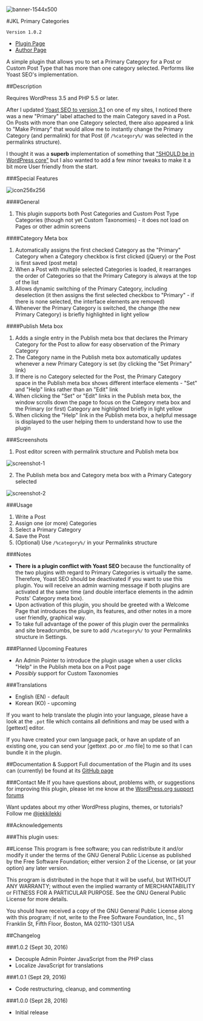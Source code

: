 ![banner-1544x500](https://cloud.githubusercontent.com/assets/6644259/18836652/ee31ee80-843b-11e6-8d29-a5a5871ec79e.jpg)

#JKL Primary Categories

`Version 1.0.2`

* [Plugin Page](https://github.com/jekkilekki/plugin-jkl-primary-categories)
* [Author Page](http://www.aaronsnowberger.com/)

A simple plugin that allows you to set a Primary Category for a Post or Custom Post 
Type that has more than one category selected. Performs like Yoast SEO's implementation.

##Description

Requires WordPress 3.5 and PHP 5.5 or later.

After I updated [Yoast SEO to version 3.1](https://yoast.com/yoast-seo-3-1/) on one of my sites, I noticed there was a 
new "Primary" label attached to the main Category saved in a Post. On Posts with 
more than one Category selected, there also appeared a link to "Make Primary" that 
would allow me to instantly change the Primary Category (and permalink) for that Post
(if `/%category%/` was selected in the permalinks structure). 

I thought it was a __superb__ implementation of something that 
["SHOULD be in WordPress core"](https://yoast.com/yoast-seo-3-1/) but I also 
wanted to add a few minor tweaks to make it a bit more User friendly from the start.

###Special Features 

![icon256x256](https://cloud.githubusercontent.com/assets/6644259/18836661/f61ff164-843b-11e6-93ba-650179270675.png)

####General

1. This plugin supports both Post Categories and Custom Post Type Categories (though 
not yet Custom Taxonomies) - it does not load on Pages or other admin screens

####Category Meta box

1. Automatically assigns the first checked Category as the "Primary" Category 
when a Category checkbox is first clicked (jQuery) or the Post is first saved (post meta)
2. When a Post with multiple selected Categories is loaded, it rearranges the order
of Categories so that the Primary Category is always at the top of the list
3. Allows dynamic switching of the Primary Category, including deselection (it then assigns 
the first selected checkbox to "Primary" - if there is none selected, the interface
elements are removed)
4. Whenever the Primary Category is switched, the change (the new Primary Category) 
is briefly highlighted in light yellow

####Publish Meta box

1. Adds a single entry in the Publish meta box that declares the Primary Category 
for the Post to allow for easy observation of the Primary Category
2. The Category name in the Publish meta box automatically updates whenever a new 
Primary Category is set (by clicking the "Set Primary" link)
3. If there is no Category selected for the Post, the Primary Category space in the 
Publish meta box shows different interface elements - "Set" and "Help" links rather
than an "Edit" link
4. When clicking the "Set" or "Edit" links in the Publish meta box, the window 
scrolls down the page to focus on the Category meta box and the Primary (or first) 
Category are highlighted briefly in light yellow
5. When clicking the "Help" link in the Publish meta box, a helpful message is 
displayed to the user helping them to understand how to use the plugin

###Screenshots

1. Post editor screen with permalink structure and Publish meta box

![screenshot-1](https://cloud.githubusercontent.com/assets/6644259/18836673/fc17f5a8-843b-11e6-89ea-2822f9e9b33a.png)

2. The Publish meta box and Category meta box with a Primary Category selected

![screenshot-2](https://cloud.githubusercontent.com/assets/6644259/18836684/033f859e-843c-11e6-8346-a9d1f5357ec6.png)

###Usage 
1. Write a Post
2. Assign one (or more) Categories
3. Select a Primary Category
4. Save the Post
5. (Optional) Use `/%category%/` in your Permalinks structure

###Notes
* __There is a plugin conflict with Yoast SEO__ because the functionality of the two 
plugins with regard to Primary Categories is virtually the same. Therefore, Yoast SEO 
should be deactivated if you want to use this plugin. You will receive an admin 
warning message if both plugins are activated at the same time (and double interface 
elements in the admin Posts' Category meta box).
* Upon activation of this plugin, you should be greeted with a Welcome Page that 
introduces the plugin, its features, and other notes in a more user friendly, graphical way.
* To take full advantage of the power of this plugin over the permalinks and site 
breadcrumbs, be sure to add `/%category%/` to your Permalinks structure in Settings.

###Planned Upcoming Features 
* An Admin Pointer to introduce the plugin usage when a user clicks "Help" in the 
Publish meta box on a Post page
* _Possibly_ support for Custom Taxonomies

###Translations 
* English (EN) - default
* Korean (KO) - upcoming

If you want to help translate the plugin into your language, please have a look 
at the `.pot` file which contains all definitions and may be used with a [gettext] 
editor.

If you have created your own language pack, or have an update of an existing one, 
you can send your [gettext .po or .mo file] to me so that I can bundle it in the
plugin.

##Documentation & Support
Full documentation of the Plugin and its uses can (currently) be found at its 
[GitHub page](https://github.com/jekkilekki/plugin-jkl-primary-categories) 

###Contact Me
If you have questions about, problems with, or suggestions for improving this 
plugin, please let me know at the [WordPress.org support forums](http://wordpress.org/support/plugin/jkl-timezones)

Want updates about my other WordPress plugins, themes, or tutorials? Follow me 
[@jekkilekki](http://twitter.com/jekkilekki)

##Acknowledgements 

###This plugin uses:


##License
This program is free software; you can redistribute it and/or modify it under the terms 
of the GNU General Public License as published by the Free Software Foundation; either 
version 2 of the License, or (at your option) any later version.

This program is distributed in the hope that it will be useful, but WITHOUT ANY 
WARRANTY; without even the implied warranty of MERCHANTABILITY or FITNESS FOR A 
PARTICULAR PURPOSE. See the GNU General Public License for more details.

You should have received a copy of the GNU General Public License along with this 
program; if not, write to the Free Software Foundation, Inc., 51 Franklin St, Fifth 
Floor, Boston, MA 02110-1301 USA

##Changelog

###1.0.2 (Sept 30, 2016)
* Decouple Admin Pointer JavaScript from the PHP class
* Localize JavaScript for translations

###1.0.1 (Sept 29, 2016)
* Code restructuring, cleanup, and commenting

###1.0.0 (Sept 28, 2016)
* Initial release
